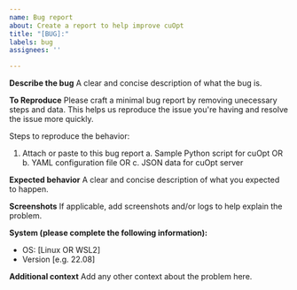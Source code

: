 ```yaml
---
name: Bug report
about: Create a report to help improve cuOpt
title: "[BUG]:"
labels: bug
assignees: ''

---
```


**Describe the bug**
A clear and concise description of what the bug is.

**To Reproduce**
Please craft a minimal bug report by removing unecessary steps and data. This helps us reproduce the issue you're having and resolve the issue more quickly.

Steps to reproduce the behavior:
1.  Attach or paste to this bug report
     a. Sample Python script for cuOpt  OR
     b. YAML configuration file   OR
     c. JSON data for cuOpt server


**Expected behavior**
A clear and concise description of what you expected to happen.

**Screenshots**
If applicable, add screenshots and/or logs to help explain the problem.

**System (please complete the following information):**
 - OS: [Linux OR WSL2]
 - Version [e.g. 22.08]


**Additional context**
Add any other context about the problem here.
